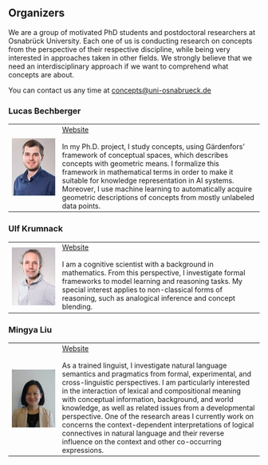 ## Organizers

We are a group of motivated PhD students and postdoctoral researchers at Osnabrück University. Each one of us is conducting research on concepts from the perspective of their respective discipline, while being very interested in approaches taken in other fields. We strongly believe that we need an interdisciplinary approach if we want to comprehend what concepts are about.

You can contact us any time at [concepts@uni-osnabrueck.de](mailto:concepts@uni-osnabrueck.de)

### Lucas Bechberger

<table>
<tbody>
<tr>
<td width="20%"><img src="../files/pictures/bechberger_profile.jpg"/></td>
<td width="80%"><a href="https://www.lucas-bechberger.de/">Website</a><br><br>
In my Ph.D. project, I study concepts, using Gärdenfors’ framework of conceptual spaces, which describes concepts with geometric means. I formalize this framework in mathematical terms in order to make it suitable for knowledge representation in AI systems. Moreover, I use machine learning to automatically acquire geometric descriptions of concepts from mostly unlabeled data points.
  </td>
</tr>
</tbody>
</table>

### Ulf Krumnack

<table>
<tbody>
<tr>
<td width="20%"><img src="../files/pictures/krumnack_profile.jpg"/></td>
<td width="80%"><a href="https://www.ikw.uni-osnabrueck.de/en/research_groups/computer_vision/people/krumnack_ulf.html">Website</a><br><br>
I am a cognitive scientist with a background in mathematics. From this perspective, I investigate formal frameworks to model learning and reasoning tasks. My special interest applies to non-classical forms of reasoning, such as analogical inference and concept blending.
  </td>
</tr>
</tbody>
</table>

### Mingya Liu

<table>
<tbody>
<tr>
<td width="20%"><img src="../files/pictures/liu_profile.jpg"/></td>
<td width="80%"><a href="https://sites.google.com/site/liumingya/">Website</a><br><br>
As a trained linguist, I investigate natural language semantics and pragmatics from formal, experimental, and cross-linguistic perspectives. I am particularly interested in the interaction of lexical and compositional meaning with conceptual information, background, and world knowledge, as well as related issues from a developmental perspective. One of the research areas I currently work on concerns the context-dependent interpretations of logical connectives in natural language and their reverse influence on the context and other co-occurring expressions.
  </td>
</tr>
</tbody>
</table>
